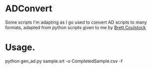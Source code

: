 # ADConvert

Some scripts I'm adapting as I go used to convert AD scripts to many formats, adapted from python scripts given to me by [Brett Coulstock](https://brett.coulstock.id.au/)

# Usage.

python gen_ad.py sample.srt -o CompletedSample.csv -f